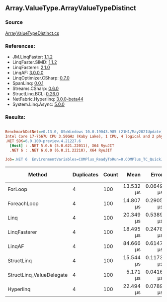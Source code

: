 ﻿## Array.ValueType.ArrayValueTypeDistinct

### Source
[ArrayValueTypeDistinct.cs](../LinqBenchmarks/Array/ValueType/ArrayValueTypeDistinct.cs)

### References:
- JM.LinqFaster: [1.1.2](https://www.nuget.org/packages/JM.LinqFaster/1.1.2)
- LinqFaster.SIMD: [1.1.2](https://www.nuget.org/packages/LinqFaster.SIMD/1.0.3)
- LinqFasterer: [2.1.0](https://www.nuget.org/packages/LinqFasterer/2.1.0)
- LinqAF: [3.0.0.0](https://www.nuget.org/packages/LinqAF/3.0.0.0)
- LinqOptimizer.CSharp: [0.7.0](https://www.nuget.org/packages/LinqOptimizer.CSharp/0.7.0)
- SpanLinq: [0.0.1](https://www.nuget.org/packages/SpanLinq/0.0.1)
- Streams.CSharp: [0.6.0](https://www.nuget.org/packages/Streams.CSharp/0.6.0)
- StructLinq.BCL: [0.26.0](https://www.nuget.org/packages/StructLinq/0.26.0)
- NetFabric.Hyperlinq: [3.0.0-beta44](https://www.nuget.org/packages/NetFabric.Hyperlinq/3.0.0-beta44)
- System.Linq.Async: [5.0.0](https://www.nuget.org/packages/System.Linq.Async/5.0.0)

### Results:
``` ini

BenchmarkDotNet=v0.13.0, OS=Windows 10.0.19043.985 (21H1/May2021Update)
Intel Core i7-7567U CPU 3.50GHz (Kaby Lake), 1 CPU, 4 logical and 2 physical cores
.NET SDK=6.0.100-preview.4.21227.6
  [Host] : .NET 5.0.6 (5.0.621.22011), X64 RyuJIT
  .NET 6 : .NET 6.0.0 (6.0.21.22210), X64 RyuJIT

Job=.NET 6  EnvironmentVariables=COMPlus_ReadyToRun=0,COMPlus_TC_QuickJitForLoops=1,COMPlus_TieredPGO=1  Runtime=.NET 6.0  

```
|                   Method | Duplicates | Count |      Mean |     Error |    StdDev |    Median |        Ratio | RatioSD |   Gen 0 | Gen 1 | Gen 2 | Allocated |
|------------------------- |----------- |------ |----------:|----------:|----------:|----------:|-------------:|--------:|--------:|------:|------:|----------:|
|                  ForLoop |          4 |   100 | 13.532 μs | 0.0649 μs | 0.0507 μs | 13.540 μs |     baseline |         | 12.8174 |     - |     - |  26,976 B |
|              ForeachLoop |          4 |   100 | 14.807 μs | 0.2905 μs | 0.7288 μs | 14.406 μs | 1.13x slower |   0.06x | 12.8174 |     - |     - |  26,976 B |
|                     Linq |          4 |   100 | 20.349 μs | 0.5389 μs | 1.4007 μs | 20.947 μs | 1.28x slower |   0.04x | 12.8174 |     - |     - |  26,848 B |
|             LinqFasterer |          4 |   100 | 18.495 μs | 0.2478 μs | 0.2318 μs | 18.481 μs | 1.37x slower |   0.02x | 22.5830 |     - |     - |  47,544 B |
|                   LinqAF |          4 |   100 | 84.666 μs | 0.6147 μs | 0.5449 μs | 84.656 μs | 6.25x slower |   0.05x | 19.8975 |     - |     - |  41,874 B |
|               StructLinq |          4 |   100 | 15.544 μs | 0.1173 μs | 0.1097 μs | 15.520 μs | 1.15x slower |   0.01x |       - |     - |     - |      56 B |
| StructLinq_ValueDelegate |          4 |   100 |  5.171 μs | 0.0416 μs | 0.0369 μs |  5.180 μs | 2.62x faster |   0.02x |       - |     - |     - |         - |
|                Hyperlinq |          4 |   100 | 22.494 μs | 0.0789 μs | 0.0738 μs | 22.472 μs | 1.66x slower |   0.01x |       - |     - |     - |         - |
